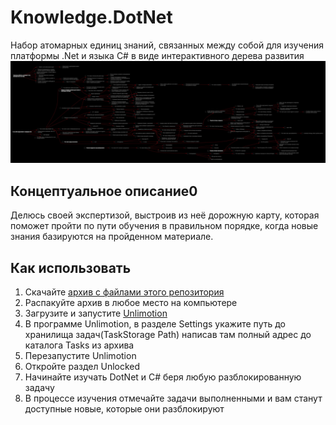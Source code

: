 ﻿# Knowledge.DotNet
Набор атомарных единиц знаний, связанных между собой для изучения платформы .Net и языка C# в виде интерактивного дерева развития
![Graph](Media/Graph.jpg)

## Концептуальное описание0
Делюсь своей экспертизой, выстроив из неё дорожную карту, которая поможет пройти по пути обучения в правильном порядке, когда новые знания базируются на пройденном материале.
## Как использовать
1. Скачайте [архив с файлами этого репозитория](https://github.com/Knowledge-Instruments/Knowledge.DotNet/archive/refs/heads/master.zip)
2. Распакуйте архив в любое место на компьютере
3. Загрузите и запустите [Unlimotion](https://github.com/Kibnet/Unlimotion)
4. В программе Unlimotion, в разделе Settings укажите путь до хранилища задач(TaskStorage Path) написав там полный адрес до каталога Tasks из архива
5. Перезапустите Unlimotion
6. Откройте раздел Unlocked
7. Начинайте изучать DotNet и С# беря любую разблокированную задачу
8. В процессе изучения отмечайте задачи выполненными и вам станут доступные новые, которые они разблокируют